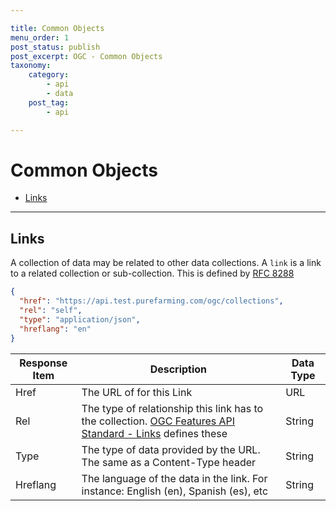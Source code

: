 ```yaml
---

title: Common Objects
menu_order: 1
post_status: publish
post_excerpt: OGC - Common Objects
taxonomy:
    category:
        - api
        - data
    post_tag:
        - api

---
```


# Common Objects

- [Links](#links)

---

## Links

A collection of data may be related to other data collections. A `link` is a link to a related collection or sub-collection. This is defined by [RFC 8288](https://www.rfc-editor.org/rfc/rfc8288.html)

```json
{
  "href": "https://api.test.purefarming.com/ogc/collections",
  "rel": "self",
  "type": "application/json",
  "hreflang": "en"
}
```

| Response Item | Description | Data Type |
| ------------- | ----------- | --------- |
| Href | The URL of for this Link | URL |
| Rel | The type of relationship this link has to the collection. [OGC Features API Standard - Links](https://docs.opengeospatial.org/is/17-069r4/17-069r4.html#_link_relations) defines these | String |
| Type | The type of data provided by the URL. The same as a Content-Type header | String |
| Hreflang | The language of the data in the link. For instance: English (en), Spanish (es), etc | String |
